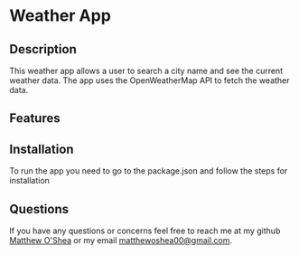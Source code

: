 # Weather App

## Description

This weather app allows a user to search a city name and see the current weather data. The app uses the OpenWeatherMap API to fetch the weather data.


## Features

## Installation

To run the app you need to go to the package.json and follow the steps for installation

## Questions

If you have any questions or concerns feel free to reach me at my github [Matthew O'Shea](https://github.com/moshea14) or my email [matthewoshea00@gmail.com](mailto:matthewoshea00@gmail.com).